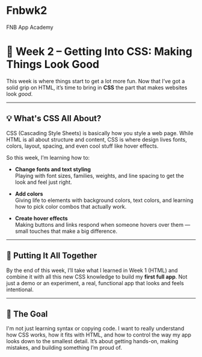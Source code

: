 # Fnbwk2
FNB App Academy
# 🎨 Week 2 – Getting Into CSS: Making Things Look Good

This week is where things start to get a lot more fun. Now that I’ve got a solid grip on HTML, it’s time to bring in **CSS** the part that makes websites look *good*.

---

## 💡 What's CSS All About?

CSS (Cascading Style Sheets) is basically how you style a web page. While HTML is all about structure and content, CSS is where design lives fonts, colors, layout, spacing, and even cool stuff like hover effects.

So this week, I’m learning how to:

- **Change fonts and text styling**  
  Playing with font sizes, families, weights, and line spacing to get the look and feel just right.

- **Add colors**  
  Giving life to elements with background colors, text colors, and learning how to pick color combos that actually work.

- **Create hover effects**  
  Making buttons and links respond when someone hovers over them — small touches that make a big difference.

---

## 🧩 Putting It All Together

By the end of this week, I’ll take what I learned in Week 1 (HTML) and combine it with all this new CSS knowledge to build my **first full app**. Not just a demo or an experiment, a real, functional app that looks and feels intentional.

---

## 🔁 The Goal

I'm not just learning syntax or copying code. I want to really understand how CSS works, how it fits with HTML, and how to control the way my app looks down to the smallest detail. It’s about getting hands-on, making mistakes, and building something I’m proud of.

